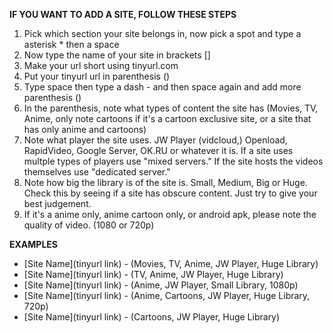 **IF YOU WANT TO ADD A SITE, FOLLOW THESE STEPS**

1. Pick which section your site belongs in, now pick a spot and type a asterisk * then a space
2. Now type the name of your site in brackets []
3. Make your url short using tinyurl.com
4. Put your tinyurl url in parenthesis ()
5. Type space then type a dash - and then space again and add more parenthesis ()
6. In the parenthesis, note what types of content the site has (Movies, TV, Anime, only note cartoons if it's a cartoon exclusive site, or a site that has only anime and cartoons) 
7. Note what player the site uses. JW Player (vidcloud,) Openload, RapidVideo, Google Server, OK.RU or whatever it is. If a site uses multple types of players use "mixed servers." If the site hosts the videos themselves use "dedicated server." 
8. Note how big the library is of the site is. Small, Medium, Big or Huge. Check this by seeing if a site has obscure content. Just try to give your best judgement. 
9. If it's a anime only, anime cartoon only, or android apk, please note the quality of video. (1080 or 720p)

**EXAMPLES**

* [Site Name](tinyurl link) - (Movies, TV, Anime, JW Player, Huge Library)
* [Site Name](tinyurl link) - (TV, Anime, JW Player, Huge Library)
* [Site Name](tinyurl link) - (Anime, JW Player, Small Library, 1080p)
* [Site Name](tinyurl link) - (Anime, Cartoons, JW Player, Huge Library, 720p)
* [Site Name](tinyurl link) - (Cartoons, JW Player, Huge Library)




